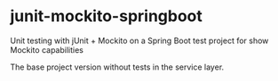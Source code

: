 # junit-mockito-springboot
Unit testing with jUnit + Mockito on a Spring Boot test project for show Mockito capabilities

The base project version without tests in the service layer.
